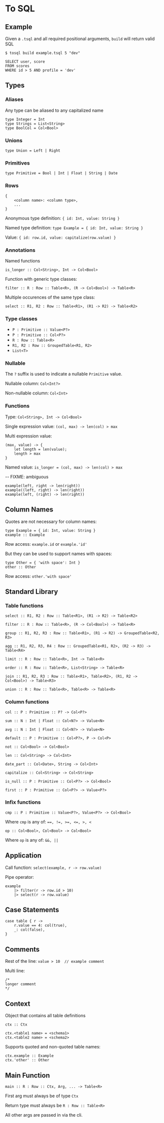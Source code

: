 # To SQL

## Example

Given a `.tsql` and all required positional arguments, `build` will return valid SQL

```
$ tosql build example.tsql 5 "dev"

SELECT user, score
FROM scores
WHERE id > 5 AND profile = 'dev'
```

## Types

### Aliases

Any type can be aliased to any capitalized name

```
type Integer = Int
type Strings = List<String>
type BoolCol = Col<Bool>
```

### Unions

```
type Union = Left | Right
```

### Primitives

```
type Primitive = Bool | Int | Float | String | Date
```

### Rows

```
{
    <column name>: <column type>,
    ...
}
```

Anonymous type definition: `{ id: Int, value: String }`

Named type definition: `type Example = { id: Int, value: String }`

Value: `{ id: row.id, value: capitalize(row.value) }`

### Annotations

Named functions

```
is_longer :: Col<String>, Int -> Col<Bool>
```

Function with generic type classes:

```
filter :: R : Row :: Table<R>, (R -> Col<Bool>) -> Table<R>
```

Multiple occurences of the same type class:

```
select :: R1, R2 : Row :: Table<R1>, (R1 -> R2) -> Table<R2>
```

### Type classes

- `P : Primitive :: Value<P?>`
- `P : Primitive :: Col<P?>`
- `R : Row :: Table<R>`
- `R1, R2 : Row :: GroupedTable<R1, R2>`
- `List<T>`

### Nullable

The `?` suffix is used to indicate a nullable `Primitive` value.

Nullable column: `Col<Int?>`

Non-nullable column: `Col<Int>`

### Functions

Type: `Col<String>, Int -> Col<Bool>`

Single expression value: `(col, max) -> len(col) > max`

Multi expression value:

```
(max, value) -> {
    let length = len(value);
    length > max
}
```

Named value: `is_longer = (col, max) -> len(col) > max`

-- FIXME: ambiguous
```
example(left, right -> len(right))
example((left, right) -> len(right))
example(left, (right) -> len(right))
```

## Column Names

Quotes are not necessary for column names:

```
type Example = { id: Int, value: String }
example :: Example
```

Row access: `example.id` or `example.'id'`

But they can be used to support names with spaces:

```
type Other = { 'with space': Int }
other :: Other
```

Row access: `other.'with space'`

## Standard Library

### Table functions

`select :: R1, R2 : Row :: Table<R1>, (R1 -> R2) -> Table<R2>`

`filter :: R : Row :: Table<R>, (R -> Col<Bool>) -> Table<R>`

`group :: R1, R2, R3 : Row :: Table<R1>, (R1 -> R2) -> GroupedTable<R2, R3>`

`agg :: R1, R2, R3, R4 : Row :: GroupedTable<R1, R2>, (R2 -> R3) -> Table<R4>`

`limit :: R : Row :: Table<R>, Int -> Table<R>`

`order :: R : Row :: Table<R>, List<String> -> Table<R>`

`join :: R1, R2, R3 : Row :: Table<R1>, Table<R2>, (R1, R2 -> Col<Bool>) -> Table<R3>`

`union :: R : Row :: Table<R>, Table<R> -> Table<R>`

### Column functions

`col :: P : Primitive :: P? -> Col<P?>`

`sum :: N : Int | Float :: Col<N?> -> Value<N>`

`avg :: N : Int | Float :: Col<N?> -> Value<N>`

`default :: P : Primitive :: Col<P?>, P -> Col<P>`

`not :: Col<Bool> -> Col<Bool>`

`len :: Col<String> -> Col<Int>`

`date_part :: Col<Date>, String -> Col<Int>`

`capitalize :: Col<String> -> Col<String>`

`is_null :: P : Primitive :: Col<P?> -> Col<Bool>`

`first :: P : Primitive :: Col<P?> -> Value<P?>`

### Infix functions

`cmp :: P : Primitive :: Value<P?>, Value<P?> -> Col<Bool>`

Where `cmp` is any of: `==, !=, >=, <=, >, <`

`op :: Col<Bool>, Col<Bool> -> Col<Bool>`

Where `op` is any of: `&&, ||`

## Application

Call function: `select(example, r -> row.value)`

Pipe operator:

```
example
    |> filter(r -> row.id > 10)
    |> select(r -> row.value)
```

## Case Statements

```
case table { r ->
    r.value == 4: col(true),
    _: col(false),
}
```

## Comments

Rest of the line: `value > 10  // example comment`

Multi line:

```
/*
longer comment
*/
```

## Context

Object that contains all table definitions

```
ctx :: Ctx

ctx.<table1 name> = <schema1>
ctx.<table2 name> = <schema2>
```

Supports quoted and non-quoted table names:

```
ctx.example :: Example
ctx.'other' :: Other
```

## Main Function

```
main :: R : Row :: Ctx, Arg, ... -> Table<R>
```

First arg must always be of type `Ctx`

Return type must always be `R : Row :: Table<R>`

All other args are passed in via the cli.
